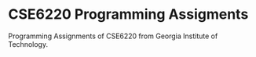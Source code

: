 # CSE6220 Programming Assigments
Programming Assignments of CSE6220 from Georgia Institute of Technology.
